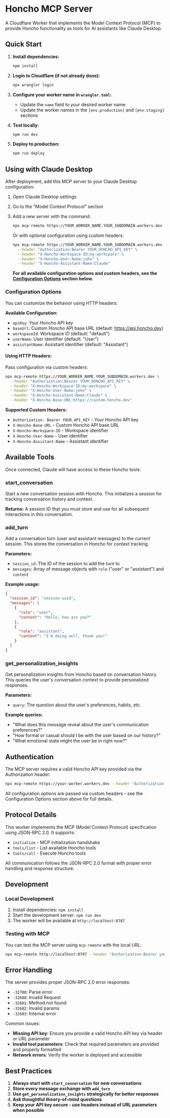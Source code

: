 # Honcho MCP Server

A Cloudflare Worker that implements the Model Context Protocol (MCP) to provide Honcho functionality as tools for AI assistants like Claude Desktop.

## Quick Start

1. **Install dependencies:**
   ```bash
   npm install
   ```

2. **Login to Cloudflare (if not already done):**
   ```bash
   npx wrangler login
   ```

3. **Configure your worker name in `wrangler.toml`:**
   - Update the `name` field to your desired worker name
   - Update the worker names in the `[env.production]` and `[env.staging]` sections

4. **Test locally:**
   ```bash
   npm run dev
   ```

5. **Deploy to production:**
   ```bash
   npm run deploy
   ```

## Using with Claude Desktop

After deployment, add this MCP server to your Claude Desktop configuration:

1. Open Claude Desktop settings
2. Go to the "Model Context Protocol" section
3. Add a new server with the command:
   ```bash
   npx mcp-remote https://YOUR_WORKER_NAME.YOUR_SUBDOMAIN.workers.dev --header "Authorization:Bearer YOUR_HONCHO_API_KEY"
   ```

   Or with optional configuration using custom headers:
   ```bash
   npx mcp-remote https://YOUR_WORKER_NAME.YOUR_SUBDOMAIN.workers.dev \
     --header "Authorization:Bearer YOUR_HONCHO_API_KEY" \
     --header "X-Honcho-Workspace-ID:my-workspace" \
     --header "X-Honcho-User-Name:john" \
     --header "X-Honcho-Assistant-Name:Claude"
   ```

   **For all available configuration options and custom headers, see the [Configuration Options](#configuration-options) section below.**

### Configuration Options

You can customize the behavior using HTTP headers:

**Available Configuration:**
- `apiKey`: Your Honcho API key
- `baseUrl`: Custom Honcho API base URL (default: https://api.honcho.dev)
- `workspaceId`: Workspace ID (default: "default")
- `userName`: User identifier (default: "User")
- `assistantName`: Assistant identifier (default: "Assistant")

#### Using HTTP Headers:

Pass configuration via custom headers:

```bash
npx mcp-remote https://YOUR_WORKER_NAME.YOUR_SUBDOMAIN.workers.dev \
  --header "Authorization:Bearer YOUR_HONCHO_API_KEY" \
  --header "X-Honcho-Workspace-ID:my-workspace" \
  --header "X-Honcho-User-Name:john" \
  --header "X-Honcho-Assistant-Name:Claude" \
  --header "X-Honcho-Base-URL:https://custom.honcho.dev"
```

**Supported Custom Headers:**
- `Authorization: Bearer YOUR_API_KEY` - Your Honcho API key
- `X-Honcho-Base-URL` - Custom Honcho API base URL
- `X-Honcho-Workspace-ID` - Workspace identifier
- `X-Honcho-User-Name` - User identifier
- `X-Honcho-Assistant-Name` - Assistant identifier

## Available Tools

Once connected, Claude will have access to these Honcho tools:

### start_conversation
Start a new conversation session with Honcho. This initializes a session for tracking conversation history and context.

**Returns:** A session ID that you must store and use for all subsequent interactions in this conversation.

### add_turn
Add a conversation turn (user and assistant messages) to the current session. This stores the conversation in Honcho for context tracking.

**Parameters:**
- `session_id`: The ID of the session to add the turn to
- `messages`: Array of message objects with `role` ("user" or "assistant") and `content`

**Example usage:**
```json
{
  "session_id": "session-uuid",
  "messages": [
    {
      "role": "user",
      "content": "Hello, how are you?"
    },
    {
      "role": "assistant", 
      "content": "I'm doing well, thank you!"
    }
  ]
}
```

### get_personalization_insights
Get personalization insights from Honcho based on conversation history. This queries the user's conversation context to provide personalized responses.

**Parameters:**
- `query`: The question about the user's preferences, habits, etc.

**Example queries:**
- "What does this message reveal about the user's communication preferences?"
- "How formal or casual should I be with the user based on our history?"
- "What emotional state might the user be in right now?"

## Authentication

The MCP server requires a valid Honcho API key provided via the Authorization header:

```bash
npx mcp-remote https://your-worker.workers.dev --header "Authorization:Bearer YOUR_HONCHO_API_KEY"
```

All configuration options are passed via custom headers - see the Configuration Options section above for full details.

## Protocol Details

This worker implements the MCP (Model Context Protocol) specification using JSON-RPC 2.0. It supports:

- `initialize` - MCP initialization handshake
- `tools/list` - List available Honcho tools
- `tools/call` - Execute Honcho tools

All communication follows the JSON-RPC 2.0 format with proper error handling and response structure.

## Development

### Local Development

1. Install dependencies: `npm install`
2. Start the development server: `npm run dev`
3. The worker will be available at `http://localhost:8787`

### Testing with MCP

You can test the MCP server using `mcp-remote` with the local URL:

```bash
npx mcp-remote http://localhost:8787 --header "Authorization:Bearer your-api-key"
```

## Error Handling

The server provides proper JSON-RPC 2.0 error responses:

- `-32700`: Parse error
- `-32600`: Invalid Request
- `-32601`: Method not found
- `-32602`: Invalid params
- `-32603`: Internal error

Common issues:
- **Missing API key**: Ensure you provide a valid Honcho API key via header or URL parameter
- **Invalid tool parameters**: Check that required parameters are provided and properly formatted
- **Network errors**: Verify the worker is deployed and accessible

## Best Practices

1. **Always start with `start_conversation` for new conversations**
2. **Store every message exchange with `add_turn`**
3. **Use `get_personalization_insights` strategically for better responses**
4. **Ask thoughtful theory-of-mind questions**
5. **Keep your API key secure - use headers instead of URL parameters when possible**